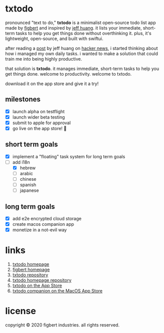 # txtodo

pronounced "text to do," **txtodo** is a minimalist open-source todo list app made by [figbert][0] and inspired by [jeff huang][1]. it lists your immediate, short-term tasks to help you get things done without overthinking it. plus, it's lightweight, open-source, and built with swiftui.

after reading a [post][2] by jeff huang on [hacker news][3], i started thinking about how i managed my own daily tasks. i wanted to make a solution that could train me into being highly productive.

that solution is **txtodo**. it manages immediate, short-term tasks to help you get things done. welcome to productivity. welcome to txtodo.

download it on the app store and give it a try!

## milestones
- [x] launch alpha on testflight
- [x] launch wider beta testing
- [x] submit to apple for approval
- [x] go live on the app store! :tada:

## short term goals
- [x] implement a "floating" task system for long term goals
- [ ] add i18n
	- [x] hebrew
	- [ ] arabic
	- [ ] chinese
	- [ ] spanish
	- [ ] japanese

## long term goals
- [x] add e2e encrypted cloud storage
- [x] create macos companion app
- [x] monetize in a not-evil way

# links
1. [txtodo homepage](https://txtodo.app/)
2. [figbert homepage](https://figbert.com/)
3. [txtodo repository](https://github.com/therealFIGBERT/txtodo)
4. [txtodo homepage repository](https://github.com/therealFIGBERT/txtodo.app)
5. [txtodo on the App Store](https://apps.apple.com/us/app/txtodo/id1504609185)
6. [txtodo companion on the MacOS App Store](https://apps.apple.com/us/app/txtodo-companion/id1517267304)

# license
copyright © 2020 figbert industries. all rights reserved.

[0]: https://figbert.com/
[1]: https://jeffhuang.com/productivity_text_file/
[2]: https://news.ycombinator.com/item?id=22276184
[3]: https://news.ycombinator.com/
